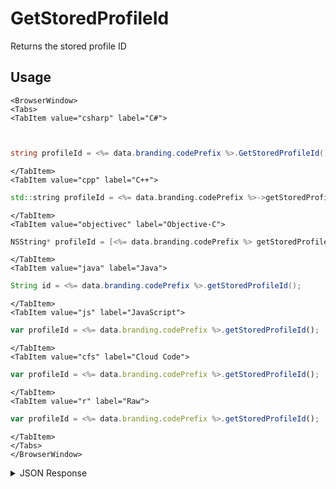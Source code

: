 # GetStoredProfileId

Returns the stored profile ID

## Usage

```mdx-code-block
<BrowserWindow>
<Tabs>
<TabItem value="csharp" label="C#">
```

```csharp


string profileId = <%= data.branding.codePrefix %>.GetStoredProfileId();
```

```mdx-code-block
</TabItem>
<TabItem value="cpp" label="C++">
```

```cpp
std::string profileId = <%= data.branding.codePrefix %>->getStoredProfileId();
```

```mdx-code-block
</TabItem>
<TabItem value="objectivec" label="Objective-C">
```

```objectivec
NSString* profileId = [<%= data.branding.codePrefix %> getStoredProfileId];
```

```mdx-code-block
</TabItem>
<TabItem value="java" label="Java">
```

```java
String id = <%= data.branding.codePrefix %>.getStoredProfileId();
```

```mdx-code-block
</TabItem>
<TabItem value="js" label="JavaScript">
```

```javascript
var profileId = <%= data.branding.codePrefix %>.getStoredProfileId();
```

```mdx-code-block
</TabItem>
<TabItem value="cfs" label="Cloud Code">
```

```javascript
var profileId = <%= data.branding.codePrefix %>.getStoredProfileId();
```

```mdx-code-block
</TabItem>
<TabItem value="r" label="Raw">
```

```javascript
var profileId = <%= data.branding.codePrefix %>.getStoredProfileId();
```

```mdx-code-block
</TabItem>
</Tabs>
</BrowserWindow>
```

<details>
<summary>JSON Response</summary>

```javascript
var profileId = <%= data.branding.codePrefix %>.getStoredProfileId();
```
</details>

